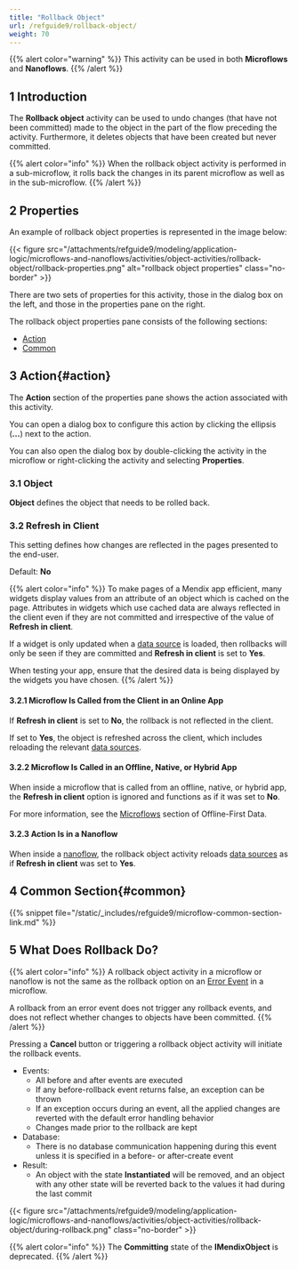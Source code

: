 ```yaml
---
title: "Rollback Object"
url: /refguide9/rollback-object/
weight: 70
---
```


{{% alert color="warning" %}}
This activity can be used in both **Microflows** and **Nanoflows**.
{{% /alert %}}

## 1 Introduction

The **Rollback object** activity can be used to undo changes (that have not been committed) made to the object in the part of the flow preceding the activity. Furthermore, it deletes objects that have been created but never committed.

{{% alert color="info" %}}
When the rollback object activity is performed in a sub-microflow, it rolls back the changes in its parent microflow as well as in the sub-microflow.
{{% /alert %}}

## 2 Properties

An example of rollback object properties is represented in the image below:

{{< figure src="/attachments/refguide9/modeling/application-logic/microflows-and-nanoflows/activities/object-activities/rollback-object/rollback-properties.png" alt="rollback object properties" class="no-border" >}}

There are two sets of properties for this activity, those in the dialog box on the left, and those in the properties pane on the right.

The rollback object properties pane consists of the following sections:

* [Action](#action)
* [Common](#common)

## 3 Action{#action}

The **Action** section of the properties pane shows the action associated with this activity.

You can open a dialog box to configure this action by clicking the ellipsis (**…**) next to the action.

You can also open the dialog box by double-clicking the activity in the microflow or right-clicking the activity and selecting **Properties**.

### 3.1 Object

**Object** defines the object that needs to be rolled back.

### 3.2 Refresh in Client

This setting defines how changes are reflected in the pages presented to the end-user.

Default: **No**

{{% alert color="info" %}}
To make pages of a Mendix app efficient, many widgets display values from an attribute of an object which is cached on the page. Attributes in widgets which use cached data are always reflected in the client even if they are not committed and irrespective of the value of **Refresh in client**.

If a widget is only updated when a [data source](/refguide9/data-sources/) is loaded, then rollbacks will only be seen if they are committed and **Refresh in client** is set to **Yes**.

When testing your app, ensure that the desired data is being displayed by the widgets you have chosen.
{{% /alert %}}

#### 3.2.1 Microflow Is Called from the Client in an Online App

If **Refresh in client** is set to **No**, the rollback is not reflected in the client.

If set to **Yes**, the object is refreshed across the client, which includes reloading the relevant [data sources](/refguide9/data-sources/).

#### 3.2.2 Microflow Is Called in an Offline, Native, or Hybrid App

When inside a microflow that is called from an offline, native, or hybrid app, the **Refresh in client** option is ignored and functions as if it was set to **No**.

For more information, see the [Microflows](/refguide9/mobile/building-efficient-mobile-apps/offlinefirst-data/best-practices/#microflows) section of Offline-First Data.

#### 3.2.3 Action Is in a Nanoflow

When inside a [nanoflow](/refguide9/nanoflows/), the rollback object activity reloads [data sources](/refguide9/data-sources/) as if **Refresh in client** was set to **Yes**.

## 4 Common Section{#common}

{{% snippet file="/static/_includes/refguide9/microflow-common-section-link.md" %}}

## 5 What Does Rollback Do?

{{% alert color="info" %}}
A rollback object activity in a microflow or nanoflow is not the same as the rollback option on an [Error Event](/refguide9/error-event/) in a microflow.

A rollback from an error event does not trigger any rollback events, and does not reflect whether changes to objects have been committed.
{{% /alert %}}

Pressing a **Cancel** button or triggering a rollback object activity will initiate the rollback events.

* Events:
    * All before and after events are executed
    * If any before-rollback event returns false, an exception can be thrown
    * If an exception occurs during an event, all the applied changes are reverted with the default error handling behavior
    * Changes made prior to the rollback are kept
* Database:
    * There is no database communication happening during this event unless it is specified in a before- or after-create event
* Result:
    * An object with the state **Instantiated** will be removed, and an object with any other state will be reverted back to the values it had during the last commit

{{< figure src="/attachments/refguide9/modeling/application-logic/microflows-and-nanoflows/activities/object-activities/rollback-object/during-rollback.png" class="no-border" >}}

{{% alert color="info" %}}
The **Committing** state of the **IMendixObject** is deprecated.
{{% /alert %}}
